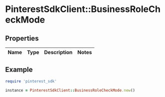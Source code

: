 # PinterestSdkClient::BusinessRoleCheckMode

## Properties

| Name | Type | Description | Notes |
| ---- | ---- | ----------- | ----- |

## Example

```ruby
require 'pinterest_sdk'

instance = PinterestSdkClient::BusinessRoleCheckMode.new()
```

